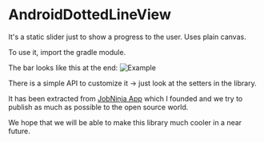 # AndroidDottedLineView
It's a static slider just to show a progress to the user. Uses plain canvas.

To use it, import the gradle module.

The bar looks like this at the end:
![Example](http://i.imgur.com/pPGyS5a.png)

There is a simple API to customize it -> just look at the setters in the library.

It has been extracted from [JobNinja App](https://play.google.com/store/apps/details?id=jobninja.eu.jobninja) which I founded and we try to publish as much as possible to the open source world.

We hope that we will be able to make this library much cooler in a near future.
